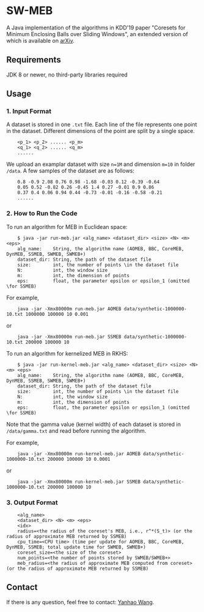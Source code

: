 # SW-MEB #

A Java implementation of the algorithms in KDD'19 paper "Coresets for Minimum Enclosing Balls over Sliding Windows", an extended version of which is available on [arXiv](https://arxiv.org/abs/1905.03718).

## Requirements ##

JDK 8 or newer, no third-party libraries required

## Usage ##

### 1. Input Format ###

A dataset is stored in one `.txt` file. Each line of the file represents one point in the dataset. Different dimensions of the point are split by a single space.

```csv
    <p_1> <p_2> ...... <p_m>
    <q_1> <q_2> ...... <q_m>
    ......
```

We upload an examplar dataset with size `n=1M` and dimension `m=10` in folder `/data`.
A few samples of the dataset are as follows:

```csv
    0.8 -0.9 2.08 0.76 0.98 -1.68 -0.03 0.12 -0.39 -0.64
    0.05 0.52 -0.82 0.26 -0.45 1.4 0.27 -0.01 0.9 0.86
    0.37 0.4 0.06 0.94 0.44 -0.73 -0.01 -0.16 -0.58 -0.21
    ......
```

### 2. How to Run the Code ###

To run an algorithm for MEB in Euclidean space:

```shell
    $ java -jar run-meb.jar <alg_name> <dataset_dir> <size> <N> <m> <eps>
    alg_name:    String, the algorithm name (AOMEB, BBC, CoreMEB, DynMEB, SSMEB, SWMEB, SWMEB+)
    dataset_dir: String, the path of the dataset file
    size:        int, the number of points \in the dataset file
    N:           int, the window size
    m:           int, the dimension of points
    eps:         float, the parameter epsilon or epsilon_1 (omitted \for SSMEB)
```

For example,  

```shell
    java -jar -Xmx80000m run-meb.jar AOMEB data/synthetic-1000000-10.txt 1000000 100000 10 0.001
```

or

```shell
    java -jar -Xmx80000m run-meb.jar SSMEB data/synthetic-1000000-10.txt 200000 100000 10
```

To run an algorithm for kernelized MEB in RKHS:

```shell
    $ java -jar run-kernel-meb.jar <alg_name> <dataset_dir> <size> <N> <m> <eps>
    alg_name:    String, the algorithm name (AOMEB, BBC, CoreMEB, DynMEB, SSMEB, SWMEB, SWMEB+)
    dataset_dir: String, the path of the dataset file
    size:        int, the number of points \in the dataset file
    N:           int, the window size
    m:           int, the dimension of points
    eps:         float, the parameter epsilon or epsilon_1 (omitted \for SSMEB)
```

Note that the gamma value (kernel width) of each dataset is stored in `/data/gamma.txt` and read before running the algorithm.

For example,  

```shell
    java -jar -Xmx80000m run-kernel-meb.jar AOMEB data/synthetic-1000000-10.txt 200000 100000 10 0.0001
```

or

```shell
    java -jar -Xmx80000m run-kernel-meb.jar SSMEB data/synthetic-1000000-10.txt 200000 100000 10
```

### 3. Output Format ###  

```csv
    <alg_name>
    <dataset_dir> <N> <m> <eps>
    <idx>
    radius=<the radius of the coreset's MEB, i.e., r^*(S_t)> (or the radius of approximate MEB returned by SSMEB)
    cpu_time=<CPU time> (time per update for AOMEB, BBC, CoreMEB, DynMEB, SSMEB; total update time for SWMEB, SWMEB+)
    coreset_size=<the size of the coreset>
    num_points=<the number of points stored by SWMEB/SWMEB+>
    meb_radius=<the radius of approximate MEB computed from coreset> (or the radius of approximate MEB returned by SSMEB)
```

## Contact ##

If there is any question, feel free to contact: [Yanhao Wang](mailto:yanhao90@comp.nus.edu.sg).